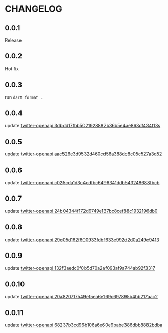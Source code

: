 # CHANGELOG

## 0.0.1

Release

## 0.0.2

Hot fix

## 0.0.3

run `dart format .`

## 0.0.4

update [twitter-openapi 3dbdd17fbb5021928882b36b5e4ae863df434f13s](https://github.com/fa0311/twitter-openapi/tree/3dbdd17fbb5021928882b36b5e4ae863df434f13)

## 0.0.5

update [twitter-openapi aac526e3d9532d460cd56a388dc8c05c527a3d52](https://github.com/fa0311/twitter-openapi/tree/aac526e3d9532d460cd56a388dc8c05c527a3d52)

## 0.0.6

update [twitter-openapi c025cda1d3c4cdfbc6496341ddb543248688fbcb](https://github.com/fa0311/twitter-openapi/tree/c025cda1d3c4cdfbc6496341ddb543248688fbcb)

## 0.0.7

update [twitter-openapi 24b04344f172d9749e137bc8cef88c1932196db0](https://github.com/fa0311/twitter-openapi/tree/24b04344f172d9749e137bc8cef88c1932196db0)

## 0.0.8

update [twitter-openapi 29e05d162f600933fdbf633e992d2d0a249c9413](https://github.com/fa0311/twitter-openapi/tree/29e05d162f600933fdbf633e992d2d0a249c9413)

## 0.0.9

update [twitter-openapi 132f3aedc0f0b5d70a2af093af9a744ab92f3317](https://github.com/fa0311/twitter-openapi/tree/132f3aedc0f0b5d70a2af093af9a744ab92f3317)

## 0.0.10

update [twitter-openapi 20a820717549ef5ea6e169c697895b4bb217aac2](https://github.com/fa0311/twitter-openapi/tree/20a820717549ef5ea6e169c697895b4bb217aac2)

## 0.0.11

update [twitter-openapi 68237b3cd96b106a6e60e9babe386dbb8882bdba](https://github.com/fa0311/twitter-openapi/tree/68237b3cd96b106a6e60e9babe386dbb8882bdba)